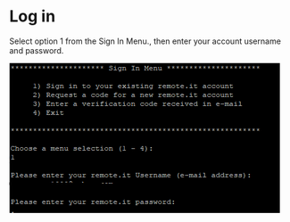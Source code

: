 # Log in

Select option 1 from the Sign In Menu., then enter your account username and password.

![](../../.gitbook/assets/image%20%2864%29.png)

